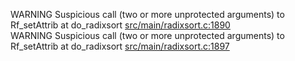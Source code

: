 WARNING Suspicious call (two or more unprotected arguments) to Rf_setAttrib at do_radixsort [src/main/radixsort.c:1890](https://github.com/wch/r-source/blob/89c7e9992a0d83df461d2f91d463b28c448820d8/src/main/radixsort.c/#L1890)  
WARNING Suspicious call (two or more unprotected arguments) to Rf_setAttrib at do_radixsort [src/main/radixsort.c:1897](https://github.com/wch/r-source/blob/89c7e9992a0d83df461d2f91d463b28c448820d8/src/main/radixsort.c/#L1897)  
